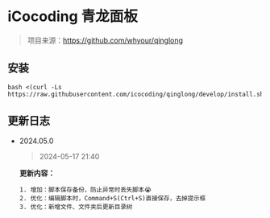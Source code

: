 # iCocoding 青龙面板

> 项目来源：https://github.com/whyour/qinglong


## 安装

 ```shell
 bash <(curl -Ls https://raw.githubusercontent.com/icocoding/qinglong/develop/install.sh)
 ```

 ## 更新日志

- 2024.05.0
    > 2024-05-17 21:40
    
    **更新内容：**
    ```text
    1. 增加：脚本保存备份，防止异常时丢失脚本😭
    2. 优化：编辑脚本时，Command+S(Ctrl+S)直接保存，去掉提示框
    3. 优化：新增文件、文件夹后更新目录树
    ```